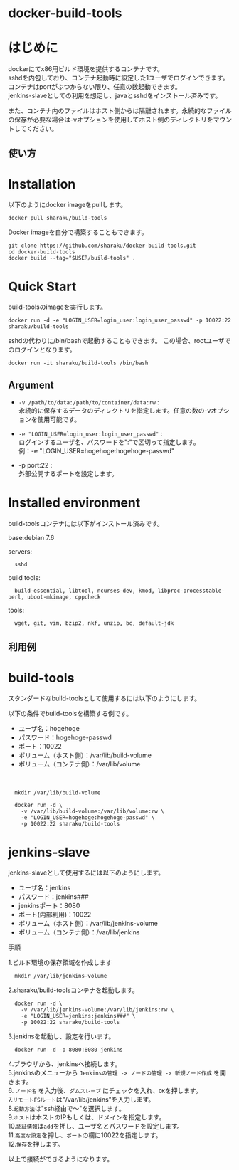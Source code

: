 docker-build-tools
==================

# はじめに
dockerにてx86用ビルド環境を提供するコンテナです。  
sshdを内包しており、コンテナ起動時に設定した1ユーザでログインできます。  
コンテナはportがぶつからない限り、任意の数起動できます。  
jenkins-slaveとしての利用を想定し、javaとsshdをインストール済みです。

また、コンテナ内のファイルはホスト側からは隔離されます。永続的なファイルの保存が必要な場合は-vオプションを使用してホスト側のディレクトリをマウントしてください。

使い方
------
# Installation
以下のようにdocker imageをpullします。

    docker pull sharaku/build-tools

Docker imageを自分で構築することもできます。

    git clone https://github.com/sharaku/docker-build-tools.git
    cd docker-build-tools
    docker build --tag="$USER/build-tools" .

# Quick Start
build-toolsのimageを実行します。

    docker run -d -e "LOGIN_USER=login_user:login_user_passwd" -p 10022:22 sharaku/build-tools

sshdの代わりに/bin/bashで起動することもできます。
この場合、rootユーザでのログインとなります。

    docker run -it sharaku/build-tools /bin/bash

## Argument

+   `-v /path/to/data:/path/to/container/data:rw` :  
    永続的に保存するデータのディレクトリを指定します。任意の数の-vオプションを使用可能です。

+   `-e "LOGIN_USER=login_user:login_user_passwd"` :  
    ログインするユーザ名、パスワードを":"で区切って指定します。  
    例：-e "LOGIN_USER=hogehoge:hogehoge-passwd"

+   -p port:22 :  
    外部公開するポートを設定します。

# Installed environment
build-toolsコンテナには以下がインストール済みです。

base:debian 7.6

servers:

      sshd

build tools:

      build-essential, libtool, ncurses-dev, kmod, libproc-processtable-perl, uboot-mkimage, cppcheck

tools:

      wget, git, vim, bzip2, nkf, unzip, bc, default-jdk

利用例
------

# build-tools
スタンダードなbuild-toolsとして使用するには以下のようにします。

以下の条件でbuild-toolsを構築する例です。

+ ユーザ名：hogehoge
+ パスワード：hogehoge-passwd
+ ポート：10022
+ ボリューム（ホスト側）：/var/lib/build-volume
+ ボリューム（コンテナ側）：/var/lib/volume

　

      mkdir /var/lib/build-volume

      docker run -d \
        -v /var/lib/build-volume:/var/lib/volume:rw \
        -e "LOGIN_USER=hogehoge:hogehoge-passwd" \
        -p 10022:22 sharaku/build-tools


# jenkins-slave
jenkins-slaveとして使用するには以下のようにします。

+ ユーザ名：jenkins
+ パスワード：jenkins###
+ jenkinsポート：8080
+ ポート(内部利用)：10022
+ ボリューム（ホスト側）：/var/lib/jenkins-volume
+ ボリューム（コンテナ側）：/var/lib/jenkins

手順

1.ビルド環境の保存領域を作成します  

      mkdir /var/lib/jenkins-volume

2.sharaku/build-toolsコンテナを起動します。  

      docker run -d \
        -v /var/lib/jenkins-volume:/var/lib/jenkins:rw \
        -e "LOGIN_USER=jenkins:jenkins###" \
        -p 10022:22 sharaku/build-tools

3.jenkinsを起動し、設定を行います。  

      docker run -d -p 8080:8080 jenkins

4.ブラウザから、jenkinsへ接続します。  
5.jenkinsのメニューから `Jenkinsの管理 -> ノードの管理 -> 新規ノード作成` を開きます。  
6. `ノード名` を入力後、`ダムスレーブ` にチェックを入れ、`OK`を押します。  
7.`リモートFSルート`は"/var/lib/jenkins"を入力します。  
8.`起動方法`は"ssh経由で～"を選択します。  
9.`ホスト`はホストのIPもしくは、ドメインを指定します。  
10.`認証情報`は`add`を押し、ユーザ名とパスワードを設定します。  
11.`高度な設定`を押し、`ポート`の欄に10022を指定します。  
12.`保存`を押します。

以上で接続ができるようになります。
